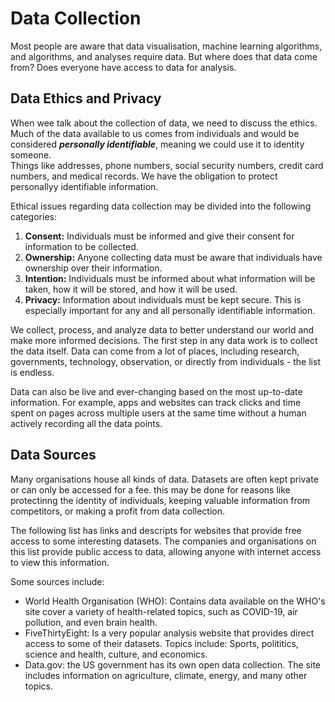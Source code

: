 # Data Collection
Most people are aware that data visualisation, machine learning algorithms, and algorithms, and analyses require data. But where does that data come from? Does everyone have access to data for analysis.

## Data Ethics and Privacy
When wee talk about the collection of data, we need to discuss the ethics. Much of the data available to us comes from individuals and would be considered ***personally  identifiable***, meaning we could use it to identity someone. <br/>
Things like addresses, phone numbers, social security numbers, credit card numbers, and medical records. We have the obligation to protect personallyy identifiable information. 

Ethical issues regarding data collection may be divided into the following categories: <br/>
1. **Consent:** Individuals must be informed and give their consent for information to be collected.
2. **Ownership:** Anyone collecting data must be aware that individuals have ownership over their information.
3. **Intention:** Individuals must be informed about what information will be taken, how it will be stored, and how it will be used.
4. **Privacy:** Information about individuals must be kept secure. This is especially important for any and all personally identifiable information.


We collect, process, and analyze data to better understand our world and make more informed decisions. The first step in any data work is to collect the data itself. Data can come from a lot of places, including research, governments, technology, observation, or directly from individuals - the list is endless. 

Data can also be live and ever-changing based on the most up-to-date information. For example, apps and websites can track clicks and time spent on pages across multiple users at the same time without a human actively recording all the data points.


## Data Sources
Many organisations house all kinds of data. Datasets are often kept private or can only be accessed for a fee. this may be done for reasons like protectinng the identity of individuals, keeping valuable information from competitors, or making a profit from data collection.

The following list has links and descripts for websites that provide free access to some interesting datasets. The companies and organisations on this list provide public access to data, allowing anyone with internet access to view this information.

Some sources include: 
- World Health Organisation (WHO): Contains data available on the WHO's site cover a variety of health-related topics, such as COVID-19, air pollution, and even brain health.
- FiveThirtyEight: Is a very popular analysis website that provides direct access to some of their datasets. Topics include: Sports, polititics, science and health, culture, and economics.
- Data.gov: the US government has its own open data collection. The site includes information on agriculture, climate, energy, and many other topics. 
